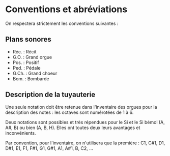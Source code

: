 # Conventions et abréviations

On respectera strictement les conventions suivantes :

## Plans sonores

- Réc.  : Récit
- G.O.  : Grand orgue
- Pos.  : Positif
- Ped.  : Pédale
- G.Ch. : Grand choeur
- Bom.  : Bombarde

## Description de la tuyauterie

Une seule notation doit être retenue dans l'inventaire des orgues pour la description des notes : les octaves sont numérotées de 1 à 6.

Deux notations sont possibles et très répendues pour le Si et le Si bémol (A, A#, B) ou bien (A, B, H). Elles ont toutes deux leurs avantages et inconvénients.

Par convention, pour l'inventaire, on n'utilisera que la première :
C1, C#1, D1, D#1, E1, F1, F#1, G1, G#1, A1, A#1, B, C2, ...